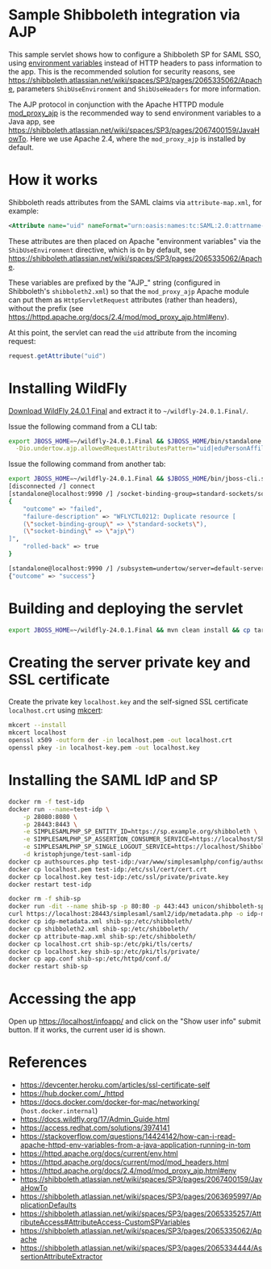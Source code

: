 Sample Shibboleth integration via AJP
===

This sample servlet shows how to configure a Shibboleth SP for SAML SSO, using
[environment variables](https://shibboleth.atlassian.net/wiki/spaces/SP3/pages/2065335257/AttributeAccess#AttributeAccess-ServerVariables) instead of HTTP headers to pass information to the app. This is the recommended solution
for security reasons, see <https://shibboleth.atlassian.net/wiki/spaces/SP3/pages/2065335062/Apache>,
parameters `ShibUseEnvironment` and `ShibUseHeaders` for more information.

The AJP protocol in conjunction with the Apache HTTPD module [mod_proxy_ajp](https://httpd.apache.org/docs/2.4/mod/mod_proxy_ajp.html)
is the recommended way to send environment variables to a Java app, see
<https://shibboleth.atlassian.net/wiki/spaces/SP3/pages/2067400159/JavaHowTo>. Here we use Apache 2.4, where the `mod_proxy_ajp` is installed by default.

# How it works

Shibboleth reads attributes from the SAML claims via `attribute-map.xml`, for example:

```xml
<Attribute name="uid" nameFormat="urn:oasis:names:tc:SAML:2.0:attrname-format:basic" id="uid" />
```

These attributes are then placed on Apache "environment variables" via the `ShibUseEnvironment`
directive, which is `On` by default, see
<https://shibboleth.atlassian.net/wiki/spaces/SP3/pages/2065335062/Apache>.

These variables are prefixed by the "AJP_" string (configured in Shibboleth's `shibboleth2.xml`) so that
the `mod_proxy_ajp` Apache module can put them as `HttpServletRequest` attributes (rather than headers),
without the prefix (see <https://httpd.apache.org/docs/2.4/mod/mod_proxy_ajp.html#env>).

At this point, the servlet can read the `uid` attribute from the incoming request:

```java
request.getAttribute("uid")
```

# Installing WildFly

[Download WildFly 24.0.1 Final](https://download.jboss.org/wildfly/24.0.1.Final/wildfly-24.0.1.Final.zip)
and extract it to `~/wildfly-24.0.1.Final/`.

Issue the following command from a CLI tab:

```bash
export JBOSS_HOME=~/wildfly-24.0.1.Final && $JBOSS_HOME/bin/standalone.sh \
  -Dio.undertow.ajp.allowedRequestAttributesPattern="uid|eduPersonAffiliation|email"
```

Issue the following command from another tab:

```bash
export JBOSS_HOME=~/wildfly-24.0.1.Final && $JBOSS_HOME/bin/jboss-cli.sh
[disconnected /] connect
[standalone@localhost:9990 /] /socket-binding-group=standard-sockets/socket-binding=ajp:add(port=8009)
{
    "outcome" => "failed",
    "failure-description" => "WFLYCTL0212: Duplicate resource [
    (\"socket-binding-group\" => \"standard-sockets\"),
    (\"socket-binding\" => \"ajp\")
]",
    "rolled-back" => true
}

[standalone@localhost:9990 /] /subsystem=undertow/server=default-server/ajp-listener=myListener:add(socket-binding=ajp, scheme=http, enabled=true)
{"outcome" => "success"}
```

# Building and deploying the servlet

```bash
export JBOSS_HOME=~/wildfly-24.0.1.Final && mvn clean install && cp target/*.war $JBOSS_HOME/standalone/deployments
```

# Creating the server private key and SSL certificate

Create the private key `localhost.key` and the self-signed SSL certificate `localhost.crt` using
[mkcert](https://github.com/FiloSottile/mkcert):

```bash
mkcert --install
mkcert localhost
openssl x509 -outform der -in localhost.pem -out localhost.crt
openssl pkey -in localhost-key.pem -out localhost.key
```

# Installing the SAML IdP and SP

```bash
docker rm -f test-idp
docker run --name=test-idp \
    -p 28080:8080 \
    -p 28443:8443 \
    -e SIMPLESAMLPHP_SP_ENTITY_ID=https://sp.example.org/shibboleth \
    -e SIMPLESAMLPHP_SP_ASSERTION_CONSUMER_SERVICE=https://localhost/Shibboleth.sso/SAML2/POST \
    -e SIMPLESAMLPHP_SP_SINGLE_LOGOUT_SERVICE=https://localhost/Shibboleth.sso/Logout \
    -d kristophjunge/test-saml-idp
docker cp authsources.php test-idp:/var/www/simplesamlphp/config/authsources.php
docker cp localhost.pem test-idp:/etc/ssl/cert/cert.crt
docker cp localhost.key test-idp:/etc/ssl/private/private.key
docker restart test-idp

docker rm -f shib-sp
docker run -dit --name shib-sp -p 80:80 -p 443:443 unicon/shibboleth-sp:3.0.4
curl https://localhost:28443/simplesaml/saml2/idp/metadata.php -o idp-metadata.xml -k
docker cp idp-metadata.xml shib-sp:/etc/shibboleth/
docker cp shibboleth2.xml shib-sp:/etc/shibboleth/
docker cp attribute-map.xml shib-sp:/etc/shibboleth/
docker cp localhost.crt shib-sp:/etc/pki/tls/certs/
docker cp localhost.key shib-sp:/etc/pki/tls/private/
docker cp app.conf shib-sp:/etc/httpd/conf.d/
docker restart shib-sp
```

# Accessing the app

Open up <https://localhost/infoapp/> and click on the "Show user info" submit button.
If it works, the current user id is shown.

# References

* <https://devcenter.heroku.com/articles/ssl-certificate-self>
* <https://hub.docker.com/_/httpd>
* <https://docs.docker.com/docker-for-mac/networking/> (`host.docker.internal`)
* <https://docs.wildfly.org/17/Admin_Guide.html>
* <https://access.redhat.com/solutions/3974141>
* <https://stackoverflow.com/questions/14424142/how-can-i-read-apache-httpd-env-variables-from-a-java-application-running-in-tom>
* <https://httpd.apache.org/docs/current/env.html>
* <https://httpd.apache.org/docs/current/mod/mod_headers.html>
* <https://httpd.apache.org/docs/2.4/mod/mod_proxy_ajp.html#env>
* <https://shibboleth.atlassian.net/wiki/spaces/SP3/pages/2067400159/JavaHowTo>
* <https://shibboleth.atlassian.net/wiki/spaces/SP3/pages/2063695997/ApplicationDefaults>
* <https://shibboleth.atlassian.net/wiki/spaces/SP3/pages/2065335257/AttributeAccess#AttributeAccess-CustomSPVariables>
* <https://shibboleth.atlassian.net/wiki/spaces/SP3/pages/2065335062/Apache>
* <https://shibboleth.atlassian.net/wiki/spaces/SP3/pages/2065334444/AssertionAttributeExtractor>
